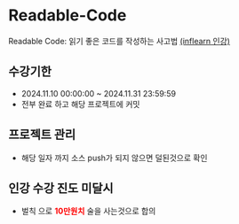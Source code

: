 # Readable-Code
Readable Code: 읽기 좋은 코드를 작성하는 사고법 [(inflearn 인강)](https://www.inflearn.com/course/readable-code-%EC%9D%BD%EA%B8%B0%EC%A2%8B%EC%9D%80%EC%BD%94%EB%93%9C-%EC%9E%91%EC%84%B1%EC%82%AC%EA%B3%A0%EB%B2%95)

## 수강기한

* 2024.11.10 00:00:00 ~ 2024.11.31 23:59:59
* 전부 완료 하고 해당 프로젝트에 커밋

## 프로젝트 관리

* 해당 일자 까지 소스 push가 되지 않으면 덜된것으로 확인

## 인강 수강 진도 미달시
* 벌칙 으로  <span style="color:red"> **10만원치** </span>  술을 사는것으로 합의 

